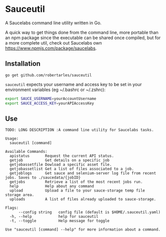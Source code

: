 # Sauceutil

A Saucelabs command line utility written in Go.

A quick way to get things done from the command line, more portable than an npm package since the executable can be shared once compiled, but for a more complete util, check out Saucelabs own https://www.npmjs.com/package/saucelabs.

## Installation

`go get github.com/robertarles/sauceutil`

`sauceutil` expects your username and access key to be set in your environment variables (eg ~/.bashrc or ~/.zshrc):

``` bash
export SAUCE_USERNAME=yourAccountUsername
export SAUCE_ACCESS_KEY=yourAPIAccessKey
```

## Use

``` text
TODO: LONG DESCRIPTION :A command line utility for Saucelabs tasks.

Usage:
  sauceutil [command]

Available Commands:
  apistatus       Request the current API status.
  getjob          Get details on a specific job
  getjobassetfile Dowload a specific asset file.
  getjobassetlist Get a list of files associated to a job.
  getjoblogs      Get sauce and selenium-server log file from recent jobs. Saves to ./saucedata/{jobID}
  getjobs         Retrieve a list of the most recent jobs run.
  help            Help about any command
  upload          Upload a file to your sauce-storage temp file storage area.
  uploads         A list of files already uploaded to sauce-storage.

Flags:
      --config string   config file (default is $HOME/.sauceutil.yaml)
  -h, --help            help for sauceutil
  -t, --toggle          Help message for toggle

Use "sauceutil [command] --help" for more information about a command.
```